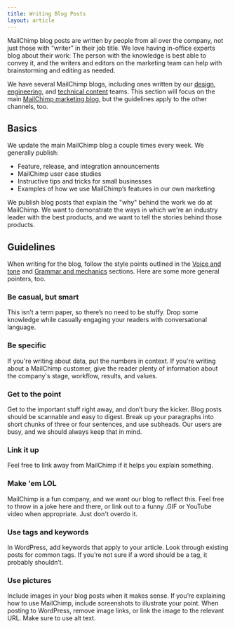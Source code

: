 ```yaml
---
title: Writing Blog Posts
layout: article
---
```


MailChimp blog posts are written by people from all over the company, not just those with “writer” in their job title. We love having in-office experts blog about their work: The person with the knowledge is best able to convey it, and the writers and editors on the marketing team can help with brainstorming and editing as needed.

We have several MailChimp blogs, including ones written by our [design](http://creative.mailchimp.com), [engineering](http://devs.mailchimp.com/blog/), and [technical content](http://docmakers.mailchimp.com) teams. This section will focus on the main [MailChimp marketing blog](http://blog.mailchimp.com), but the guidelines apply to the other channels, too.

## Basics 

We update the main MailChimp blog a couple times every week. We generally publish:

* Feature, release, and integration announcements
* MailChimp user case studies
* Instructive tips and tricks for small businesses
* Examples of how we use MailChimp’s features in our own marketing

We publish blog posts that explain the "why" behind the work we do at MailChimp. We want to demonstrate the ways in which we're an industry leader with the best products, and we want to tell the stories behind those products. 

## Guidelines

When writing for the blog, follow the style points outlined in the [Voice and tone](TK) and [Grammar and mechanics](TK) sections. Here are some more general pointers, too.

### Be casual, but smart
This isn’t a term paper, so there’s no need to be stuffy. Drop some knowledge while casually engaging your readers with conversational language. 

### Be specific
If you're writing about data, put the numbers in context. If you're writing about a MailChimp customer, give the reader plenty of information about the company's stage, workflow, results, and values.

### Get to the point
Get to the important stuff right away, and don’t bury the kicker. Blog posts should be scannable and easy to digest. Break up your paragraphs into short chunks of three or four sentences, and use subheads. Our users are busy, and we should always keep that in mind.

### Link it up
Feel free to link away from MailChimp if it helps you explain something.

### Make 'em LOL
MailChimp is a fun company, and we want our blog to reflect this. Feel free to throw in a joke here and there, or link out to a funny .GIF or YouTube video when appropriate. Just don't overdo it.

### Use tags and keywords
In WordPress, add keywords that apply to your article. Look through existing posts for common tags. If you’re not sure if a word should be a tag, it probably shouldn’t.

### Use pictures
Include images in your blog posts when it makes sense. If you’re explaining how to use MailChimp, include screenshots to illustrate your point. When posting to WordPress, remove image links, or link the image to the relevant URL. Make sure to use alt text.

